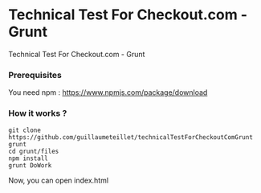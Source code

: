 # Technical Test For Checkout.com - Grunt
Technical Test For Checkout.com - Grunt

### Prerequisites

You need npm : https://www.npmjs.com/package/download

### How it works ?

```
git clone https://github.com/guillaumeteillet/technicalTestForCheckoutComGrunt grunt
cd grunt/files
npm install
grunt DoWork
```

Now, you can open index.html
